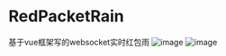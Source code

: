 # RedPacketRain
基于vue框架写的websocket实时红包雨
![image](https://github.com/qq5600218/RedPacketRain/blob/master/images/before.png)
![image](https://github.com/qq5600218/RedPacketRain/blob/master/images/start.png)
